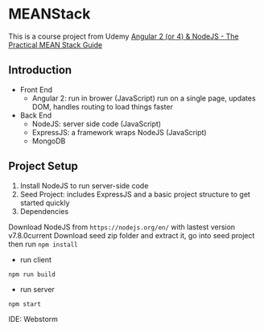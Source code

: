 # MEANStack

This is a course project from Udemy [Angular 2 (or 4) & NodeJS - The Practical MEAN Stack Guide](https://www.udemy.com/angular-2-and-nodejs-the-practical-guide/)

## Introduction

* Front End
    * Angular 2: run in brower (JavaScript) run on a single page, updates DOM, handles routing to load things faster
* Back End
    * NodeJS: server side code (JavaScript)
    * ExpressJS: a framework wraps NodeJS (JavaScript)
    * MongoDB

## Project Setup

1. Install NodeJS to run server-side code
2. Seed Project: includes ExpressJS and a basic project structure to get started quickly
3. Dependencies

Download NodeJS from `https://nodejs.org/en/` with lastest version v7.8.0current
Download seed zip folder and extract it, go into seed project then run `npm install`

* run client
```
npm run build
```

* run server
```
npm start
```

IDE: Webstorm


